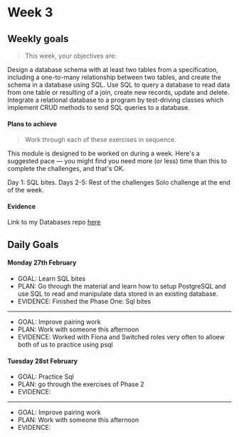 # Week 3

## Weekly goals

> This week, your objectives are:

Design a database schema with at least two tables from a specification, including a one-to-many relationship between two tables, and create the schema in a database using SQL.
Use SQL to query a database to read data from one table or resulting of a join, create new records, update and delete.
Integrate a relational database to a program by test-driving classes which implement CRUD methods to send SQL queries to a database.

#### Plans to achieve
> Work through each of these exercises in sequence.

This module is designed to be worked on during a week. Here's a suggested pace — you might find you need more (or less) time than this to complete the challenges, and that's OK.

Day 1: SQL bites.
Days 2-5: Rest of the challenges
Solo challenge at the end of the week.

#### Evidence
Link to my Databases repo [here](https://github.com/ValeSer/Databases)

## Daily Goals

#### Monday 27th February
- GOAL: Learn SQL bites
- PLAN: Go through the material and learn how to setup PostgreSQL and use SQL to read and manipulate data stored in an existing database.
- EVIDENCE: Finished the Phase One: Sql bites

-----
- GOAL: Improve pairing work
- PLAN: Work with someone this afternoon
- EVIDENCE: Worked with Fiona and Switched roles very often to alloew both of us to practice using psql

#### Tuesday 28st February
- GOAL: Practice Sql
- PLAN: go through the exercises of Phase 2
- EVIDENCE: 
-----
- GOAL: Improve pairing work
- PLAN: Work with someone this afternoon
- EVIDENCE: